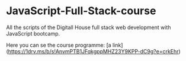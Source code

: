 # JavaScript-Full-Stack-course
All the scripts of the Digitall House full stack web development with JavaScript bootcamp.

Here you can se the course programme: [a link] (https://1drv.ms/b/s!AnvmPTB1JFqkgppMHZ23Y9KPP-dC9g?e=crkEhr)





